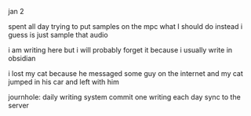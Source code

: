 jan 2

spent all day trying to put samples on the mpc
what I should do instead i guess is just sample that audio

i am writing here but
i will probably forget it because
i usually write in obsidian

i lost my cat because
he messaged some guy on the internet
and my cat jumped in his car and left with him

journhole: daily writing system
commit one writing each day
sync to the server
